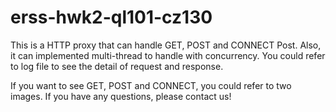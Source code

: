 # erss-hwk2-ql101-cz130

This is a HTTP proxy that can handle GET, POST and CONNECT Post. Also, it can implemented multi-thread to handle with concurrency.
You could refer to log file to see the detail of request and response.

If you want to see GET, POST and CONNECT, you could refer to two images. If you have any questions, please contact us!
